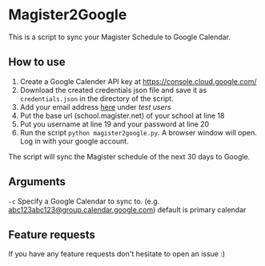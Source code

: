 # Magister2Google
This is a script to sync your Magister Schedule to Google Calendar.

## How to use

 1. Create a Google Calender API key at https://console.cloud.google.com/
 2. Download the created credentials json file and save it as `credentials.json` in the directory of the script.
 3. Add your email address [here](https://console.cloud.google.com/apis/credentials/consent) under *test users*
 4. Put the base url  (school.magister.net) of your school at line 18
 5. Put you username at line 19 and your password at line 20
 6. Run the script `python magister2google.py`. A browser window will open. Log in with your google account.

The script will sync the Magister schedule of the next 30 days to Google. 

## Arguments
`-c` Specify a Google Calendar to sync to. (e.g. abc123abc123@group.calendar.google.com) default is primary calendar
##  Feature requests
 If you have any feature requests don't hesitate to open an issue :)